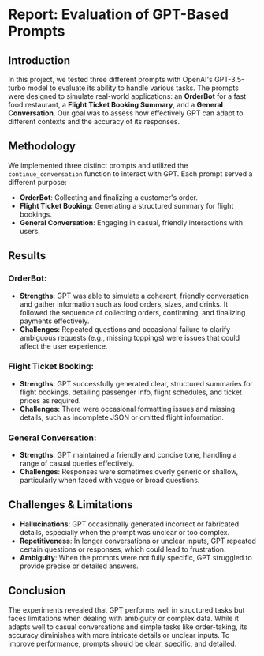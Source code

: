 # Report: Evaluation of GPT-Based Prompts

## Introduction

In this project, we tested three different prompts with OpenAI's GPT-3.5-turbo model to evaluate its ability to handle various tasks. The prompts were designed to simulate real-world applications: an **OrderBot** for a fast food restaurant, a **Flight Ticket Booking Summary**, and a **General Conversation**. Our goal was to assess how effectively GPT can adapt to different contexts and the accuracy of its responses.

## Methodology

We implemented three distinct prompts and utilized the `continue_conversation` function to interact with GPT. Each prompt served a different purpose:

- **OrderBot**: Collecting and finalizing a customer's order.
- **Flight Ticket Booking**: Generating a structured summary for flight bookings.
- **General Conversation**: Engaging in casual, friendly interactions with users.

## Results

### OrderBot:
- **Strengths**: GPT was able to simulate a coherent, friendly conversation and gather information such as food orders, sizes, and drinks. It followed the sequence of collecting orders, confirming, and finalizing payments effectively.
- **Challenges**: Repeated questions and occasional failure to clarify ambiguous requests (e.g., missing toppings) were issues that could affect the user experience.

### Flight Ticket Booking:
- **Strengths**: GPT successfully generated clear, structured summaries for flight bookings, detailing passenger info, flight schedules, and ticket prices as required.
- **Challenges**: There were occasional formatting issues and missing details, such as incomplete JSON or omitted flight information.

### General Conversation:
- **Strengths**: GPT maintained a friendly and concise tone, handling a range of casual queries effectively.
- **Challenges**: Responses were sometimes overly generic or shallow, particularly when faced with vague or broad questions.

## Challenges & Limitations

- **Hallucinations**: GPT occasionally generated incorrect or fabricated details, especially when the prompt was unclear or too complex.
- **Repetitiveness**: In longer conversations or unclear inputs, GPT repeated certain questions or responses, which could lead to frustration.
- **Ambiguity**: When the prompts were not fully specific, GPT struggled to provide precise or detailed answers.

## Conclusion

The experiments revealed that GPT performs well in structured tasks but faces limitations when dealing with ambiguity or complex data. While it adapts well to casual conversations and simple tasks like order-taking, its accuracy diminishes with more intricate details or unclear inputs. To improve performance, prompts should be clear, specific, and detailed.
